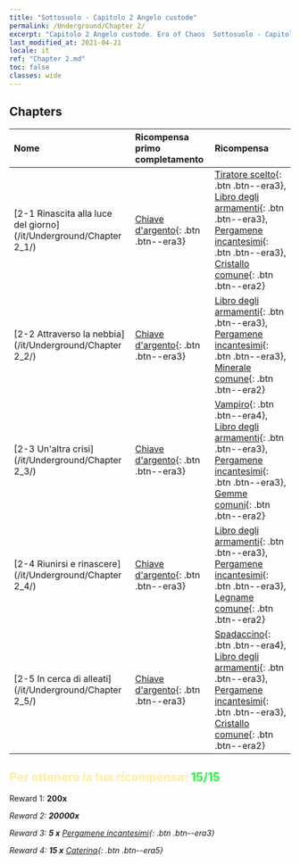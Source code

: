 ```yaml
---
title: "Sottosuolo - Capitolo 2 Angelo custode"
permalink: /Underground/Chapter 2/
excerpt: "Capitolo 2 Angelo custode. Era of Chaos  Sottosuolo - Capitolo 2. Angelo custode"
last_modified_at: 2021-04-21
locale: it
ref: "Chapter 2.md"
toc: false
classes: wide
---
```


## Chapters

  | Nome |  Ricompensa primo completamento | Ricompensa |
  |:------------|:------------|:------------| 
  | [2-1 Rinascita alla luce del giorno](/it/Underground/Chapter 2_1/) | [Chiave d'argento](/it/Items/con_693/){: .btn .btn--era3} | [Tiratore scelto](/it/Items/unt_191/){: .btn .btn--era3}, [Libro degli armamenti](/it/Items/mat_18/){: .btn .btn--era3}, [Pergamene incantesimi](/it/Items/con_694/){: .btn .btn--era3}, [Cristallo comune](/it/Items/mat_11/){: .btn .btn--era2} |
  | [2-2 Attraverso la nebbia](/it/Underground/Chapter 2_2/) | [Chiave d'argento](/it/Items/con_693/){: .btn .btn--era3} | [Libro degli armamenti](/it/Items/mat_18/){: .btn .btn--era3}, [Pergamene incantesimi](/it/Items/con_694/){: .btn .btn--era3}, [Minerale comune](/it/Items/mat_6/){: .btn .btn--era2} |
  | [2-3 Un'altra crisi](/it/Underground/Chapter 2_3/) | [Chiave d'argento](/it/Items/con_693/){: .btn .btn--era3} | [Vampiro](/it/Items/unt_211/){: .btn .btn--era4}, [Libro degli armamenti](/it/Items/mat_18/){: .btn .btn--era3}, [Pergamene incantesimi](/it/Items/con_694/){: .btn .btn--era3}, [Gemme comuni](/it/Items/mat_10/){: .btn .btn--era2} |
  | [2-4 Riunirsi e rinascere](/it/Underground/Chapter 2_4/) | [Chiave d'argento](/it/Items/con_693/){: .btn .btn--era3} | [Libro degli armamenti](/it/Items/mat_18/){: .btn .btn--era3}, [Pergamene incantesimi](/it/Items/con_694/){: .btn .btn--era3}, [Legname comune](/it/Items/mat_7/){: .btn .btn--era2} |
  | [2-5 In cerca di alleati](/it/Underground/Chapter 2_5/) | [Chiave d'argento](/it/Items/con_693/){: .btn .btn--era3} | [Spadaccino](/it/Items/unt_193/){: .btn .btn--era4}, [Libro degli armamenti](/it/Items/mat_18/){: .btn .btn--era3}, [Pergamene incantesimi](/it/Items/con_694/){: .btn .btn--era3}, [Cristallo comune](/it/Items/mat_11/){: .btn .btn--era2} |


## <span style="color: #ffeea0">Per ottenere la tua ricompensa: </span><span style="color: #27f73a">15/15</span>

 Reward 1:  **200x** <i class="fas fa-gem"/>

 Reward 2:  **20000x** <i class="fas fa-coins"/>

 Reward 3: **5 x** [Pergamene incantesimi](/it/Items/con_694/){: .btn .btn--era3}

 Reward 4: **15 x** [Caterina](/it/Items/her_361/){: .btn .btn--era5}

